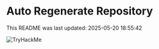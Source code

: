 # Auto Regenerate Repository

This README was last updated: 2025-05-20 18:55:42

 ![TryHackMe](https://tryhackme.com/badge/533634)